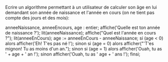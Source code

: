 Ecrire un algorithme permettant à un utilisateur de calculer son âge en lui demandant son année de naissance et l'année en cours (on ne tient pas compte des jours et des mois):

anneeNaissance, anneeEncours, age : entier;
affiche('Quelle est ton année de naissance ?');
lit(anneeNaissance);
affiche("Quel est l'année en cours ?");
lit(anneeEnCours);
age := anneeEnCours - anneeNaissance;
si (age < 0) alors
	afficher('Eh! T'es pas né !');
sinon si (age = 0) alors
	afficher("'T'es mignon! Tu as moins d'un an.");
sinon si (age = 1) alors
	afficher('Ouah, tu as ' + age + ' an !');
sinon 
	afficher('Ouah, tu as ' age + ' ans !');
finsi;